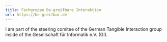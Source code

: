 ```yaml
---
title: Fachgruppe Be-greifbare Interaktion
url: https://be-greifbar.de
---
```

I am part of the steering comitee of the German Tangible Interaction group inside of the Gesellschaft für Informatik e.V. (GI).